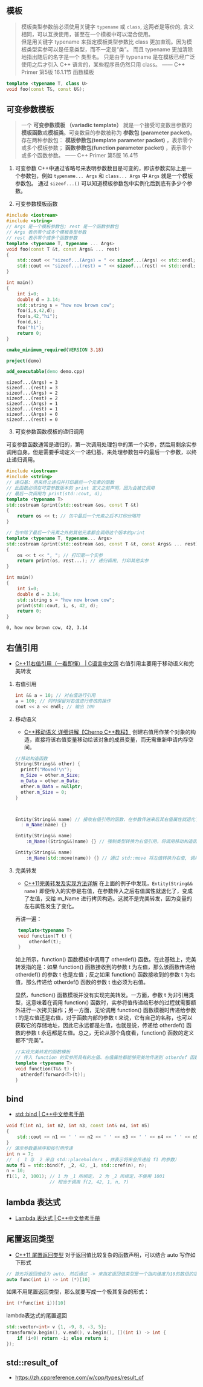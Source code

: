 ## 模板
> 模板类型参数前必须使用关键字 `typename` 或 `class`, 这两者是等价的, 含义相同，可以互换使用，甚至在一个模板中可以混合使用。  
但是用关键字 typename 来指定模板类型参数比 class 更加直观。因为模板类型实参可以是任意类型，而不一定是“类”。 而且 typename 更加清除地指出随后的名字是一个 类型名。
只是由于 typename 是在模板已经广泛使用之后才引入 C++ 语言的，某些程序员仍然只用 class。
> —— C++ Primer 第5版 16.1.1节 函数模板
```cpp
template <typename T, class U>
void foo(const T&, const U&);
```

## 可变参数模板

> 一个 **可变参数模板 （variadic template）** 就是一个接受可变数目参数的**模板函数**或**模板类**。可变数目的参数被称为 **参数包 (parameter packet)**。
> 存在两种参数包：
> **模板参数包(template parameter packet)** ，表示零个或多个模板参数；
> **函数参数包(function parameter packet)** ，表示零个或多个函数参数。
> —— C++ Primer 第5版 16.4节


1. 可变参数
C++中通过省略号来表明参数数目是可变的，即该参数实际上是一个参数包，例如 
`typename... Args` 和 `class... Args` 中 `Args` 就是一个模板参数包。
通过 `sizeof...()` 可以知道模板参数包中实例化后到底有多少个参数。

2. 可变参数模板函数

```cpp
#include <iostream>
#include <string>
// Args 是一个模板参数包; rest 是一个函数参数包
// Args 表示零个或多个模板类型参数
// rest 表示零个或多个函数参数
template <typename T, typename ... Args>
void foo(const T &t, const Args& ... rest)
{
    std::cout << "sizeof...(Args) = " << sizeof...(Args) << std::endl;
    std::cout << "sizeof...(rest) = " << sizeof...(rest) << std::endl;
}

int main()
{
    int i=0;
    double d = 3.14;
    std::string s = "how now brown cow";
    foo(i,s,42,d);
    foo(s,42,"hi");
    foo(d,s);
    foo("hi");
    return 0;
}

```

```cmake CMakeLists.txt
cmake_minimum_required(VERSION 3.18)

project(demo)

add_executable(demo demo.cpp)
```


```plain stdout
sizeof...(Args) = 3
sizeof...(rest) = 3
sizeof...(Args) = 2
sizeof...(rest) = 2
sizeof...(Args) = 1
sizeof...(rest) = 1
sizeof...(Args) = 0
sizeof...(rest) = 0
```

3. 可变参数函数模板的递归调用   

可变参数函数通常是递归的，第一次调用处理包中的第一个实参，然后用剩余实参调用自身。但是需要手动定义一个递归基，来处理参数包中的最后一个参数，以终止递归调用。
```cpp
#include <iostream>
#include <string>
// 递归基: 用来终止递归并打印最后一个元素的函数
// 此函数必须在可变参数版本的 print 定义之前声明，因为会被它调用
// 最后一次调用为 print(std::cout, d);
template <typename T>
std::ostream &print(std::ostream &os, const T &t)
{
    return os << t; // 包中最后一个元素之后不打印分隔符
}

// 包中除了最后一个元素之外的其他元素都会调用这个版本的print
template <typename T, typename... Args>
std::ostream &print(std::ostream &os, const T &t, const Args& ... rest)
{
    os << t << ", "; // 打印第一个实参
    return print(os, rest...); // 递归调用, 打印其他实参
}

int main()
{
    int i=0;
    double d = 3.14;
    std::string s = "how now brown cow";
    print(std::cout, i, s, 42, d);
    return 0;
}

```

```plain stdout
0, how now brown cow, 42, 3.14
```



## 右值引用
- [C++11右值引用（一看即懂） | C语言中文网](http://c.biancheng.net/view/7829.html)
右值引用主要用于移动语义和完美转发
1. 右值引用
   ```cpp
   int && a = 10; // 对右值进行引用
   a = 100; // 同时保留对右值进行修改的操作
   cout << a << endl; // 输出 100
   ```
2. 移动语义
   - [C++移动语义 详细讲解【Cherno C++教程】](https://www.cnblogs.com/zhangyi1357/p/16018810.html)
   创建右值用作某个对象的构造，直接将该右值变量移动给该对象的成员变量，而无需重新申请内存空间。
   ```cpp
   //移动构造函数
   String(String&& other) {
     printf("Moved!\n");
     m_Size = other.m_Size;
     m_Data = other.m_Data;
     other.m_Data = nullptr;
     other.m_Size = 0;
   }



   Entity(String&& name) // 接收右值引用的函数，在参数传进来后其右值属性就退化了，所以给m_Name的参数仍然是左值，还是会调用复制构造函数，而非移动构造函数
     : m_Name(name) {}

   Entity(String&& name)
       :m_Name((String&&)name) {} // 强制类型转换为右值引用，将调用移动构造函数

   Entity(String&& name)
       :m_Name(std::move(name)) {} // 通过 std::move 将左值转换为右值, 调用移动构造函数
   ```
3. 完美转发
   - [C++11完美转发及实现方法详解](http://c.biancheng.net/view/7868.html)
   在上面的例子中发现，`Entity(String&& name)` 即便传入的实参是右值，在参数传入之后右值属性就退化了，变成了左值，交给 m_Name 进行拷贝构造。这就不是完美转发，因为变量的左右属性发生了变化。

    再讲一遍：
   ```cpp
    template<typename T>
    void function(T t) {
        otherdef(t);
    }
   ```
   如上所示，function() 函数模板中调用了 otherdef() 函数。在此基础上，完美转发指的是：如果 function() 函数接收到的参数 t 为左值，那么该函数传递给 otherdef() 的参数 t 也是左值；反之如果 function() 函数接收到的参数 t 为右值，那么传递给 otherdef() 函数的参数 t 也必须为右值。

   显然，function() 函数模板并没有实现完美转发。一方面，参数 t 为非引用类型，这意味着在调用 function() 函数时，实参将值传递给形参的过程就需要额外进行一次拷贝操作；另一方面，无论调用 function() 函数模板时传递给参数 t 的是左值还是右值，对于函数内部的参数 t 来说，它有自己的名称，也可以获取它的存储地址，因此它永远都是左值，也就是说，传递给 otherdef() 函数的参数 t 永远都是左值。总之，无论从那个角度看，function() 函数的定义都不“完美”。 

   ```cpp
   //实现完美转发的函数模板
   // 传入 function 的实参所具有的左值、右值属性都能够完美地传递到 otherdef 函数内部
   template <typename T>
   void function(T&& t) {
     otherdef(forward<T>(t));
   }
   ```

## bind

- [std::bind | C++中文参考手册](https://zh.cppreference.com/w/cpp/utility/functional/bind)
```cpp
void f(int n1, int n2, int n3, const int& n4, int n5)
{
    std::cout << n1 << ' ' << n2 << ' ' << n3 << ' ' << n4 << ' ' << n5 << '\n';
}
// 演示参数重排序和按引用传递
int n = 7;
// （ _1 与 _2 来自 std::placeholders ，并表示将来会传递给 f1 的参数）
auto f1 = std::bind(f, _2, 42, _1, std::cref(n), n);
n = 10;
f1(1, 2, 1001); // 1 为 _1 所绑定， 2 为 _2 所绑定，不使用 1001
                // 相当于调用 f(2, 42, 1, n, 7) 
```

## lambda 表达式
- [Lambda 表达式 | C++中文参考手册](https://zh.cppreference.com/w/cpp/language/lambda)

## 尾置返回类型
- [C++11 尾置返回类型](https://www.jianshu.com/p/2d44dae53910)
对于返回值比较复杂的函数声明，可以结合 auto 写作如下形式
```cpp
// 首先将返回值设为 auto, 然后通过 -> 来指定返回值类型是一个指向维度为10的数组的指针
auto func(int i) -> int (*)[10]
```
如果不用尾置返回类型，那么就要写成一个极其复杂的形式：
```cpp
int (*func(int i))[10]
```

lambda表达式的尾置返回
```cpp
std::vector<int> v {1, -9, 8, -3, 5};
transform(v.begin(), v.end(), v.begin(), [](int i) -> int {
    if (i<0) return -i; else return i;
});

```

## std::result_of
- https://zh.cppreference.com/w/cpp/types/result_of


